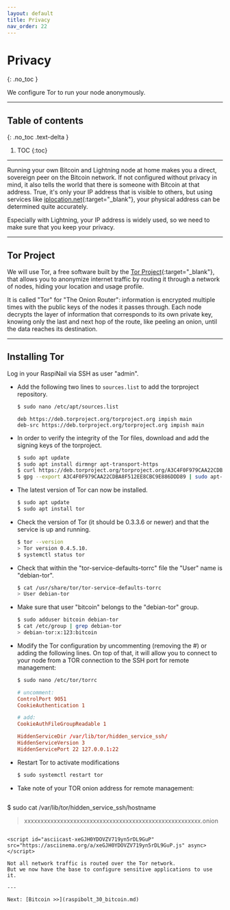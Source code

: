 ```yaml
---
layout: default
title: Privacy
nav_order: 22
---
```

<!-- markdownlint-disable MD014 MD022 MD025 MD033 MD040 -->
# Privacy
{: .no_toc }

We configure Tor to run your node anonymously.

---

## Table of contents
{: .no_toc .text-delta }

1. TOC
{:toc}

---

Running your own Bitcoin and Lightning node at home makes you a direct, sovereign peer on the Bitcoin network.
If not configured without privacy in mind, it also tells the world that there is someone with Bitcoin at that address.
True, it's only your IP address that is visible to others, but using services like [iplocation.net](https://www.iplocation.net){:target="_blank"}, your physical address can be determined quite accurately.

Especially with Lightning, your IP address is widely used, so we need to make sure that you keep your privacy.

---

## Tor Project

We will use Tor, a free software built by the [Tor Project](https://www.torproject.org){:target="_blank"}, that allows you to anonymize internet traffic by routing it through a network of nodes, hiding your location and usage profile.

It is called "Tor" for "The Onion Router": information is encrypted multiple times with the public keys of the nodes it passes through. Each node decrypts the layer of information that corresponds to its own private key, knowing only the last and next hop of the route, like peeling an onion, until the data reaches its destination.

---

## Installing Tor

Log in your RaspiNail via SSH as user "admin".

* Add the following two lines to `sources.list` to add the torproject repository.

  ```sh
  $ sudo nano /etc/apt/sources.list
  ```

  ```
  deb https://deb.torproject.org/torproject.org impish main
  deb-src https://deb.torproject.org/torproject.org impish main
  ```

* In order to verify the integrity of the Tor files, download and add the signing keys of the torproject.

  ```sh
  $ sudo apt update
  $ sudo apt install dirmngr apt-transport-https
  $ curl https://deb.torproject.org/torproject.org/A3C4F0F979CAA22CDBA8F512EE8CBC9E886DDD89.asc | gpg --import
  $ gpg --export A3C4F0F979CAA22CDBA8F512EE8CBC9E886DDD89 | sudo apt-key add -
  ```

* The latest version of Tor can now be installed.

  ```sh
  $ sudo apt update
  $ sudo apt install tor
  ```

* Check the version of Tor (it should be 0.3.3.6 or newer) and that the service is up and running.

  ```sh
  $ tor --version
  > Tor version 0.4.5.10.
  $ systemctl status tor
  ```

* Check that within the "tor-service-defaults-torrc" file the "User" name is "debian-tor".

  ```sh
  $ cat /usr/share/tor/tor-service-defaults-torrc
  > User debian-tor
  ```

* Make sure that user "bitcoin" belongs to the "debian-tor" group.

  ```sh
  $ sudo adduser bitcoin debian-tor
  $ cat /etc/group | grep debian-tor
  > debian-tor:x:123:bitcoin
  ```

* Modify the Tor configuration by uncommenting (removing the #) or adding the following lines. On top of that, it will allow you to connect to your node from a TOR connection to the SSH port for remote management:

  ```sh
  $ sudo nano /etc/tor/torrc
  ```

  ```conf
  # uncomment:
  ControlPort 9051
  CookieAuthentication 1

  # add:
  CookieAuthFileGroupReadable 1
  
  HiddenServiceDir /var/lib/tor/hidden_service_ssh/
  HiddenServiceVersion 3
  HiddenServicePort 22 127.0.0.1:22
  ```

* Restart Tor to activate modifications

  ```sh
  $ sudo systemctl restart tor
  ```
  
* Take note of your TOR onion address for remote management:
  ```sh
$ sudo cat /var/lib/tor/hidden_service_ssh/hostname
> xxxxxxxxxxxxxxxxxxxxxxxxxxxxxxxxxxxxxxxxxxxxxxxxxxxxxx.onion
  ```
  
<script id="asciicast-xeGJH0YDOVZV719yn5rDL9GuP" src="https://asciinema.org/a/xeGJH0YDOVZV719yn5rDL9GuP.js" async></script>

Not all network traffic is routed over the Tor network.
But we now have the base to configure sensitive applications to use it.

---

Next: [Bitcoin >>](raspibolt_30_bitcoin.md)
